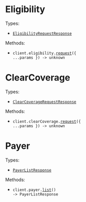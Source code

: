 # Eligibility

Types:

- <code><a href="./src/resources/eligibility.ts">EligibilityRequestResponse</a></code>

Methods:

- <code title="post /Eligibility">client.eligibility.<a href="./src/resources/eligibility.ts">request</a>({ ...params }) -> unknown</code>

# ClearCoverage

Types:

- <code><a href="./src/resources/clear-coverage.ts">ClearCoverageRequestResponse</a></code>

Methods:

- <code title="post /ClearCoverage">client.clearCoverage.<a href="./src/resources/clear-coverage.ts">request</a>({ ...params }) -> unknown</code>

# Payer

Types:

- <code><a href="./src/resources/payer.ts">PayerListResponse</a></code>

Methods:

- <code title="get /Payer">client.payer.<a href="./src/resources/payer.ts">list</a>() -> PayerListResponse</code>

